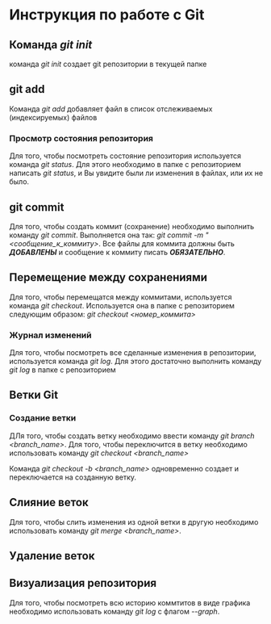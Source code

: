 # Инструкция по работе с Git 

## Команда *git init*

команда *git init* создает git репозитории в текущей папке

## git add

Команда *git add* добавляет файл в список отслеживаемых (индексируемых) файлов

### Просмотр состояния репозитория
Для того, чтобы посмотреть состояние репозитория используется команда *git status*. Для этого необходимо в папке с репозиторием написать *git status*, и Вы увидите были ли изменения в файлах, или их не было.

## git commit

Для того, чтобы создать коммит (сохранение) необходимо выполнить команду *git commit*. Выполняется она так: *git commit -m "<сообщение_к_коммиту>*. Все файлы для коммита должны быть ***ДОБАВЛЕНЫ*** и сообщение к коммиту писать ***ОБЯЗАТЕЛЬНО***.

## Перемещение между сохранениями

Для того, чтобы перемещатся между коммитами, используется команда *git checkout*. Используется она в папке с репозиторием следующим образом: *git checkout <номер_коммита>*

### Журнал изменений
Для того, чтобы посмотреть все сделанные изменения в репозитории, используется команда *git log*. Для этого достаточно выполнить команду *git log* в папке с репозиторием

## Ветки Git

### Создание ветки

ДЛя того, чтобы создать ветку необходимо ввести команду *git branch <branch_name>*. Для того, чтобы переключится в ветку необходимо использовать команду *git checkout <branch_name>*

Команда *git checkout -b <branch_name>* одновременно создает и переключается на созданную ветку.

## Слияние веток

Для того, чтобы слить изменения из одной ветки в другую необходимо использовать команду *git merge <branch_name>*.

## Удаление веток

## Визуализация репозитория

Для того, чтобы посмотреть всю историю коммтитов в виде графика необходимо использовать команду *git log* с флагом *--graph*.